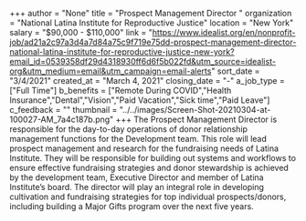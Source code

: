 +++
author = "None"
title = "Prospect Management Director "
organization = "National Latina Institute for Reproductive Justice"
location = "New York"
salary = "$90,000 - $110,000"
link = "https://www.idealist.org/en/nonprofit-job/ad21a2c97a3d4a7d84a75c9f719e75dd-prospect-management-director-national-latina-institute-for-reproductive-justice-new-york?email_id=0539358df29d4318930ff6d6f5b022fd&utm_source=idealist-org&utm_medium=email&utm_campaign=email-alerts"
sort_date = "3/4/2021"
created_at = "March 4, 2021"
closing_date = "-"
a_job_type = ["Full Time"]
b_benefits = ["Remote During COVID","Health Insurance","Dental","Vision","Paid Vacation","Sick time","Paid Leave"]
c_feedback = ""
thumbnail = "../../images/Screen-Shot-20210304-at-100027-AM_7a4c187b.png"
+++
The Prospect Management Director is responsible for the day-to-day operations of donor relationship management functions for the Development team. This role will lead prospect management and research for the fundraising needs of Latina Institute. They will be responsible for building out systems and workflows to ensure effective fundraising strategies and donor stewardship is achieved by the development team, Executive Director and member of Latina Institute’s board. The director will play an integral role in developing cultivation and fundraising strategies for top individual prospects/donors, including building a Major Gifts program over the next five years.